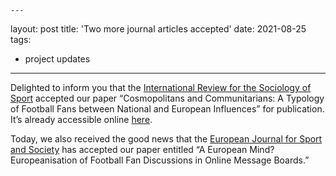 	---
layout: post
title: 'Two more journal articles accepted'	
date: 2021-08-25
tags:
  - project updates
---

 Delighted to inform you that the [International Review for the Sociology of Sport](https://journals.sagepub.com/home/irs) accepted our paper “Cosmopolitans and Communitarians: A Typology of Football Fans between National and European Influences” for publication. It’s already accessible online [here](https://journals.sagepub.com/doi/full/10.1177/10126902211028147).
 
 Today, we also received the good news that the [European Journal for Sport and Society](https://www.tandfonline.com/toc/ress20/current) has accepted our paper entitled “A European Mind? Europeanisation of Football Fan Discussions in Online Message Boards.”
